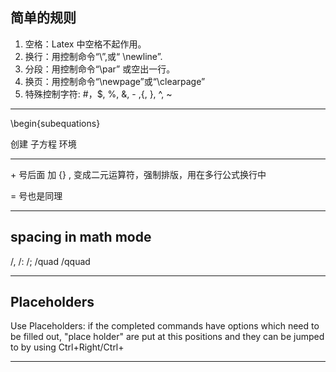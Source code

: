 ## 简单的规则

1. 空格：Latex 中空格不起作用。
1. 换行：用控制命令“\\”,或“ \newline”.
1. 分段：用控制命令“\par” 或空出一行。
1. 换页：用控制命令“\newpage”或“\clearpage”
1. 特殊控制字符: #，$, %, &, - ,{, }, ^, ~


***

\\begin{subequations} 

创建 子方程 环境

***

\+ 号后面 加 {} , 变成二元运算符，强制排版，用在多行公式换行中

= 号也是同理

***

## spacing in math mode

/,  /: /; /quad /qquad

***

## Placeholders

Use Placeholders: if the completed commands have options which need to 
be filled out, "place holder" are put at this positions and they can be 
jumped to by using Ctrl+Right/Ctrl+

***




